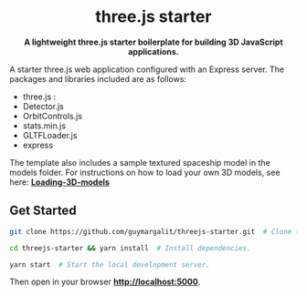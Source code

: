 <h1 align="center">three.js starter</h1>

<p align="center"><b>A lightweight three.js starter boilerplate for building 3D JavaScript applications.</b></p>

A starter three.js web application configured with an Express server. The packages and libraries included are as follows:

-   three.js :
-   Detector.js
-   OrbitControls.js
-   stats.min.js
-   GLTFLoader.js
-   express

The template also includes a sample textured spaceship model in the models folder. For instructions on how to load your own 3D models, see here: **[Loading-3D-models](https://threejs.org/docs/#manual/introduction/Loading-3D-models)**

## Get Started

```sh
git clone https://github.com/guymargalit/threejs-starter.git  # Clone the repository.

cd threejs-starter && yarn install  # Install dependencies.

yarn start  # Start the local development server.
```

Then open in your browser **[http://localhost:5000](http://localhost:5000)**.
